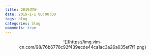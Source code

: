 ```yaml
---
title: 2019你好
date: 2019-1-1 00:00:00
tags: blog
categories: blog
comments: true
---
```


<p align="middle">![](https://img.vim-cn.com/98/76b6778c92f439ecde44ca1ac3a26a035ef7f1.png)